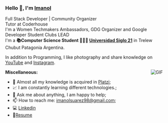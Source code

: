 
### Hello 👋, I'm [Imanol](https://github.com/FranciscoImanolSuarez)
Full Stack Developer | Community Organizer </br>
Tutor at Coderhouse </br>
I'm a Women Techmakers Ambassadors, GDG Organizer and Google Developer Student Clubs LEAD </br>
I'm a **📚Computer Science Student  👨🏽‍💼 [Universidad Siglo 21](https://21.edu.ar/)** in Trelew Chubut Patagonia Argentina.</br>



In addition to Programming, I like photography and share knowledge on [YouTube](https://www.youtube.com/channel/UCertEEQ8ghoqx16Og_B27Zg/featured?view_as=subscriber) and [Instagram](https://www.instagram.com/inl_ab/).

  <img align="right" alt="GIF" src="https://media1.tenor.com/images/1c6140897565e34a4e98f618e220dc0d/tenor.gif?itemid=9358372" />
  
**Miscellaneous:**
- 🤔 Almost all my knowledge is acquired in [Platzi](https://www.platzi.com/@Fsuarez);
- 📈 I am constantly learning different technologies.;
- 💬 Ask me about anything, I am happy to help;
- 📫 How to reach me: <imanolsuarez98@gmail.com>;
- 💻 [Linkedin](https://www.linkedin.com/in/francisco-suarez/)
- 📝[Resume](https://drive.google.com/file/d/1D47JTtFQ3HE_Yh4iK76jCxwnOBwGH9FH/view?usp=sharing)

